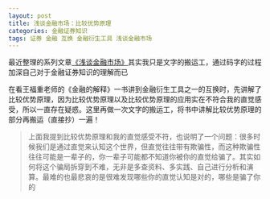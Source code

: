 ```yaml
---
layout: post
title: 浅谈金融市场：比较优势原理
categories: 金融证券知识
tags: 证券 金融 互换 金融衍生工具 浅谈金融市场
---
```


最近整理的系列文章[《浅谈金融市场》](http://www.xumenger.com/tags/#浅谈金融市场)其实我只是文字的搬运工，通过码字的过程加深自己对于金融证券知识的理解而已

在看王福重老师的《金融的解释》一书讲到金融衍生工具之一的互换时，先讲解了比较优势原理，因为比较优势原理以及比较优势原理的应用实在不符合我的直觉感受，所以一直存在疑惑。这里再做一次文字的搬运工，将书中讲解比较优势原理的部分再搬运（直接抄）一遍！

>上面我提到比较优势原理和我的直觉感受不符，也说明了一个问题：很多时候我们是通过直觉来认知这个世界，但直觉往往带有欺骗性，而这种欺骗性往往可能是一辈子的，你一辈子可能都不知道你被你的直觉给骗了。其实如何将这个骗局拆穿到不难，无非是多查资料、多实践、自己进行分析和演算。最难的也最悲哀的是很难发现哪些你的直觉认知是对的，哪些是骗了你的

